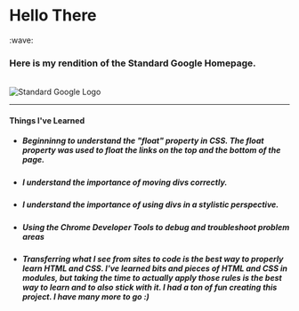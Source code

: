 <!DOCTYPE html>
  <h1>Hello There</h1> :wave:
  <h3>Here is my rendition of the Standard Google Homepage.</h3><br>
  <img src="https://www.google.com/images/branding/googlelogo/1x/googlelogo_color_272x92dp.png" alt="Standard Google Logo">
  <hr>
  <h4>Things I've Learned</h4>
  <ul>
    <li><h5>Beginninng to understand the "float" property in CSS. The float property was used to float the links on the top and the bottom of the page.</h5></li>
    <li><h5>I understand the importance of moving divs correctly.</h5></li>
    <li><h5>I understand the importance of using divs in a stylistic perspective.</h5></li>
    <li><h5>Using the Chrome Developer Tools to debug and troubleshoot problem areas</h5></li>
    <li><h5>Transferring what I see from sites to code is the best way to properly learn HTML and CSS. I've learned bits and pieces of HTML and CSS in modules, but taking the time to actually apply those rules is the best way to learn and to also stick with it. I had a ton of fun creating this project. I have many more to go :)</h5></li>
  </ul>
</html>
